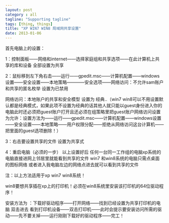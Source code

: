 ```yaml
---
layout: post
category : all
tagline: "Supporting tagline"
tags: [thing, things]
title: "XP WIN7 WIN8 局域网共享设置"
date: 2013-01-06
---
```

首先电脑上的设置：

1：控制面板——网络和internet——选择家庭组和共享选项——在此计算机上共享的库和设备 全部设置为共享

2：鼠标移到左下角右击——运行——gpedit.msc——计算机配置——windows设置——安全设置——本地策略————安全选项——网络访问：不允许sam账户和共享的匿名枚举 设置为已禁用

网络访问：本地账户的共享和安全模型 设置为 经典..（win7 win8可以不用设置默认都是经典模式，如果此项不设置为经典的话其他人就只能以guest身份进入你的电脑此时还必须把guest账户打开且还必须在组策略里把guest账户网络访问设置为允许：设置方法为——运行——gpedit.msc——计算机配置——windows设置——安全设置——本地策略——用户权限分配——拒绝从网络访问这台计算机——把里面的guest选项删除！）

3：右击要设置共享的文件 设置为共享式

4：重启电脑（必须的一步）
以上设置好后 任何一台同一工作组的电脑xp系统的电脑直接进网上邻居里就能看到共享的文件 win7 和win8系统的电脑只需点桌面的图标网络 或者进入我电脑左边的网络点进去就可以看到共享的文件

注：以上方法适用于xp win7 win8系统！

win8要想共享插在xp上的打印机！必须在win8系统里安装该打印机的64位驱动程序！

安装方法为 ：下载好驱动程序——打开网络——找到已经设置为共享打印机的电脑 双击进去 看到打印机设备——双击打印机——此时会提示要安装访问所需的驱动——先不要关掉——运行刚刚下载好的驱动程序——完工！
